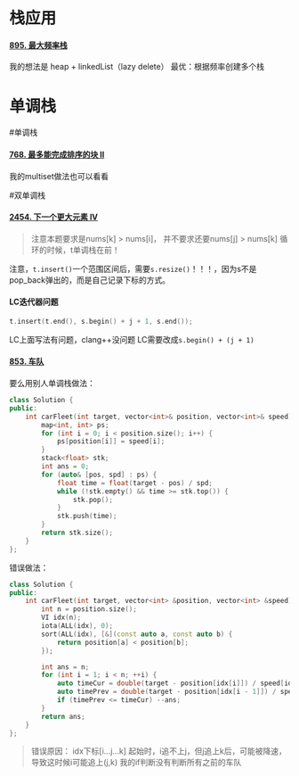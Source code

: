 
# 栈应用
#### [895. 最大频率栈](https://leetcode.cn/problems/maximum-frequency-stack/)
我的想法是 heap + linkedList（lazy delete）
最优：根据频率创建多个栈 



# 单调栈
#单调栈 
#### [768. 最多能完成排序的块 II](https://leetcode.cn/problems/max-chunks-to-make-sorted-ii/)
我的multiset做法也可以看看


#双单调栈
#### [2454. 下一个更大元素 IV](https://leetcode.cn/problems/next-greater-element-iv/)
> 注意本题要求是nums[k] > nums[i]， 并不要求还要nums[j] > nums[k]
> 循环的时候，t单调栈在前！

注意，`t.insert()`一个范围区间后，需要`s.resize()`！！！，因为s不是pop_back弹出的，而是自己记录下标的方式。

#### LC迭代器问题
```cpp
t.insert(t.end(), s.begin() + j + 1, s.end());
```
LC上面写法有问题，clang++没问题
LC需要改成`s.begin() + (j + 1)`


#### [853. 车队](https://leetcode.cn/problems/car-fleet/)
要么用别人单调栈做法：
```cpp
class Solution {
public:
    int carFleet(int target, vector<int>& position, vector<int>& speed) {
        map<int, int> ps;
        for (int i = 0; i < position.size(); i++) {
            ps[position[i]] = speed[i];
        }
        stack<float> stk;
        int ans = 0;
        for (auto& [pos, spd] : ps) {
            float time = float(target - pos) / spd;
            while (!stk.empty() && time >= stk.top()) {
                stk.pop();
            }
            stk.push(time);
        }
        return stk.size();
    }
};
```

错误做法：
```cpp
class Solution {
public:
    int carFleet(int target, vector<int> &position, vector<int> &speed) {
        int n = position.size();
        VI idx(n);
        iota(ALL(idx), 0);
        sort(ALL(idx), [&](const auto a, const auto b) {
            return position[a] < position[b];
        });

        int ans = n;
        for (int i = 1; i < n; ++i) {
            auto timeCur = double(target - position[idx[i]]) / speed[idx[i]];
            auto timePrev = double(target - position[idx[i - 1]]) / speed[idx[i - 1]];
            if (timePrev <= timeCur) --ans;
        }
        return ans;
    }
};
```

> 错误原因：
> idx下标[i...j...k]
> 起始时，i追不上j，但j追上k后，可能被降速，导致这时候i可能追上(j,k)
> 我的if判断没有判断所有之前的车队


